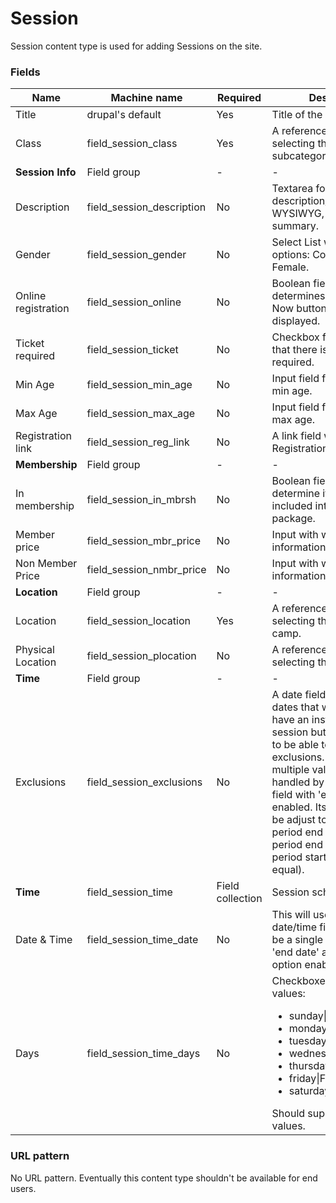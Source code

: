 # Session
Session content type is used for adding Sessions on the site.

### Fields
| Name  | Machine name | Required | Description |
| ------------- | ------------- | ------------- | ------------- |
| Title  | drupal's default  | Yes | Title of the session item. |
| Class  | field\_session_class  | Yes | A reference field for selecting the program subcategory. |
| **Session Info** | Field group |-|-|
| Description | field\_session_description | No | Textarea for the description/body with WYSIWYG, without summary. |
| Gender | field\_session_gender  | No | Select List with Gender options: Coed, Male, Female. |
| Online registration | field\_session\_online  | No | Boolean field that determines if the Register Now button/link gets displayed. |
| Ticket required | field\_session\_ticket  | No | Checkbox field to indicate that there is a ticket required. |
| Min Age | field\_session\_min_age  | No | Input field for adding the min age. |
| Max Age | field\_session\_max_age  | No | Input field for adding the max age. |
| Registration link | field\_session\_reg_link  | No | A link field with the Registration link Value. |
| **Membership** | Field group |-|-|
| In membership | field\_session\_in_mbrsh  | No | Boolean field that helps determine if the session is included into membership package. |
| Member price | field\_session\_mbr_price  | No | Input with with the price information for members. |
| Non Member Price | field\_session\_nmbr_price  | No | Input with with the price information for members. |
| **Location** | Field group |-|-|
| Location  | field\_session\_location  | Yes | A reference field for selecting the branch or camp. |
| Physical Location | field\_session\_plocation  | No | A reference field for selecting the facility. |
| **Time** | Field group |-|-|
| Exclusions | field\_session_exclusions | No | A date field that identifies dates that would normally have an instance of the session but won’t. Needs to be able to have multiple exclusions. Supports multiple values. Should be handled by a single date field with 'end date' option enabled. Its widget should be adjust to not to show period end date, but show period end time (to keep period start/end date equal). |
| **Time** | field\_session_time | Field collection | Session schedule. |
| Date & Time  | field\_session\_time_date  | No | This will use Drupal date/time fields & should be a single date field with 'end date' and 'end time' option enabled. |
| Days  | field\_session\_time_days  | No | Checkboxes with following values: <ul><li>sunday\|Sunday</li><li>monday\|Monday</li><li>tuesday\|Tuesday</li><li>wednesday\|Wednesday</li><li>thursday\|Thursday</li><li>friday\|Friday</li><li>saturday\|Saturday</li></ul> Should support multiple values. |

### URL pattern
No URL pattern. Eventually this content type shouldn't be available for end users.
